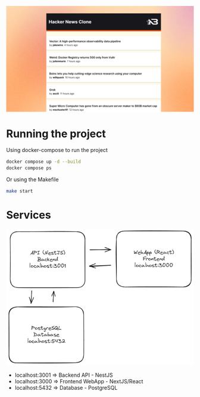 ![image](/images/cover.jpg)

# Running the project

Using docker-compose to run the project
```bash
docker compose up -d --build
docker compose ps
```

Or using the Makefile
```bash
make start
```

# Services

![image](/images/services.png)

- localhost:3001 => Backend API - NestJS
- localhost:3000 => Frontend WebApp - NextJS/React
- localhost:5432 => Database - PostgreSQL 
